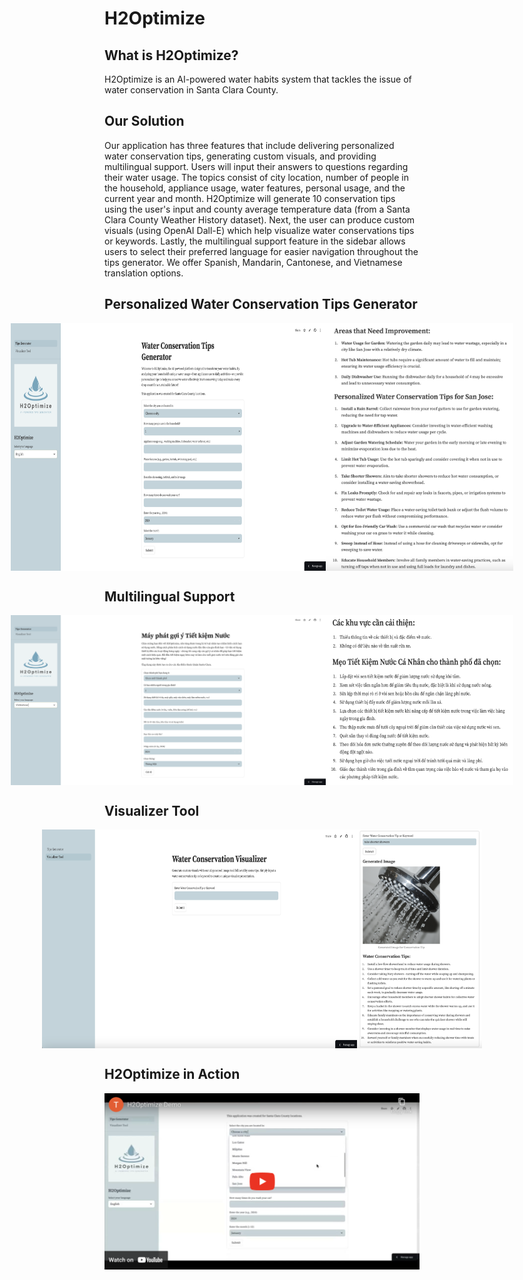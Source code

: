 # H2Optimize

## What is H2Optimize?
H2Optimize is an AI-powered water habits system that tackles the issue of water conservation in Santa Clara County.

## Our Solution
Our application has three features that include delivering personalized water conservation tips, generating custom visuals, and providing multilingual support. Users will input their answers to questions regarding their water usage. The topics consist of city location, number of people in the household, appliance usage, water features, personal usage, and the current year and month. H2Optimize will generate 10 conservation tips using the user's input and county average temperature data (from a Santa Clara County Weather History dataset). Next, the user can produce custom visuals (using OpenAI Dall-E) which help visualize water conservations tips or keywords. Lastly, the multilingual support feature in the sidebar allows users to select their preferred language for easier navigation throughout the tips generator. We offer Spanish, Mandarin, Cantonese, and Vietnamese translation options.

## Personalized Water Conservation Tips Generator
<div style="display: flex; justify-content: center;">
  <img src="images/feature1_1.png" alt="Image 1" width="600"/>
  <img src="images/feature1_2.png" alt="Image 2" width="300"/>
</div>

## Multilingual Support
<div style="display: flex; justify-content: center;">
  <img src="images/feature2_1.png" alt="Image 1" width="700"/>
  <img src="images/feature2_2.png" alt="Image 2" width="300"/>
</div>

## Visualizer Tool
<div style="display: flex; justify-content: center;">
  <img src="images/feature3_1.png" alt="Image 1" width="600"/>
  <img src="images/feature3_2.png" alt="Image 2" width="200"/>
</div>

## H2Optimize in Action
[![Watch the video](demo/demo_thumbnail.png)](https://www.youtube.com/watch?v=_znuwPy-16g)
